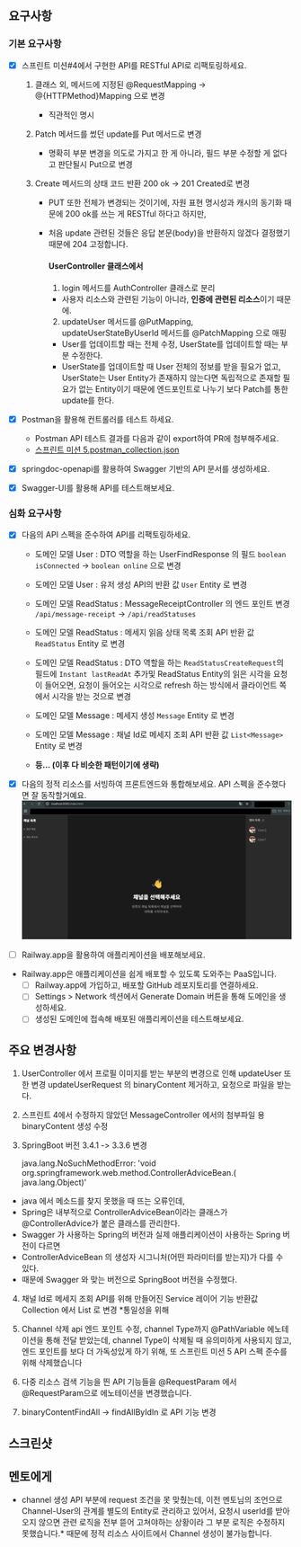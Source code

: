 ## 요구사항

### 기본 요구사항

- [x] 스프린트 미션#4에서 구현한 API를 RESTful API로 리팩토링하세요.

    1. 클래스 외, 메서드에 지정된 @RequestMapping -> @{HTTPMethod}Mapping 으로 변경

        - 직관적인 명시

    2. Patch 메서드를 썼던 update를 Put 메서드로 변경

        - 명확히 부분 변경을 의도로 가지고 한 게 아니라, 필드 부분 수정할 게 없다고 판단될시 Put으로 변경

    3. Create 메서드의 상태 코드 반환 200 ok -> 201 Created로 변경

        - PUT 또한 전체가 변경되는 것이기에, 자원 표현 명시성과 캐시의 동기화 때문에 200 ok를 쓰는 게 RESTful 하다고 하지만,
        - 처음 update 관련된 것들은 응답 본문(body)을 반환하지 않겠다 결정했기 때문에 204 고정합니다.

          #### UserController 클래스에서

            1. login 메서드를 AuthController 클래스로 분리

            - 사용자 리소스와 관련된 기능이 아니라, **인증에 관련된 리소스**이기 때문에.

            2. updateUser 메서드를 @PutMapping, updateUserStateByUserId 메서드를 @PatchMapping 으로 매핑

            - User를 업데이트할 때는 전체 수정, UserState를 업데이트할 때는 부분 수정한다.
            - UserState를 업데이트할 때 User 전체의 정보를 받을 필요가 없고, UserState는 User Entity가 존재하지 않는다면 독립적으로 존재할
              필요가
              없는
              Entity이기 때문에 엔드포인트로 나누기 보다 Patch를 통한 update를 한다.


- [x] Postman을 활용해 컨트롤러를 테스트 하세요.
    - Postman API 테스트 결과를 다음과 같이 export하여 PR에 첨부해주세요.
    - [스프린트 미션 5.postman_collection.json](../../%EC%8A%A4%ED%94%84%EB%A6%B0%ED%8A%B8%20%EB%AF%B8%EC%85%98%205.postman_collection.json)
- [x] springdoc-openapi를 활용하여 Swagger 기반의 API 문서를 생성하세요.
- [x] Swagger-UI를 활용해 API를 테스트해보세요.

### 심화 요구사항

- [x]  다음의 API 스펙을 준수하여 API를 리팩토링하세요.
    - 도메인 모델 User : DTO 역할을 하는 UserFindResponse 의 필드 `boolean isConnected` -> `boolean online` 으로 변경
    - 도메인 모델 User : 유저 생성 API의 반환 값 `User` Entity 로 변경

    - 도메인 모델 ReadStatus : MessageReceiptController 의 엔드 포인트 변경 `/api/message-receipt` ->
      `/api/readStatuses`
    - 도메인 모델 ReadStatus : 메세지 읽음 상태 목록 조회 API 반환 값 `ReadStatus` Entity 로 변경
    - 도메인 모델 ReadStatus : DTO 역할을 하는 `ReadStatusCreateRequest`의 필드에 `Instant lastReadAt` 추가및
      ReadStatus
      Entity의 읽은 시각을 요청이 들어오면, 요청이 들어오는 시각으로 refresh 하는 방식에서 클라이언트 쪽에서 시각을 받는 것으로 변경

    - 도메인 모델 Message : 메세지 생성 `Message` Entity 로 변경
    - 도메인 모델 Message : 채널 Id로 메세지 조회 API 반환 값 `List<Message>` Entity 로 변경
    - **등... (이후 다 비슷한 패턴이기에 생략)**

- [x]  다음의 정적 리소스를 서빙하여 프론트엔드와 통합해보세요. API 스펙을 준수했다면 잘 동작할거예요.
  ![img.png](img.png)

- [ ]  Railway.app을 활용하여 애플리케이션을 배포해보세요.
- Railway.app은 애플리케이션을 쉽게 배포할 수 있도록 도와주는 PaaS입니다.
    - [ ] Railway.app에 가입하고, 배포할 GitHub 레포지토리를 연결하세요.
    - [ ] Settings > Network 섹션에서 Generate Domain 버튼을 통해 도메인을 생성하세요.
    - [ ] 생성된 도메인에 접속해 배포된 애플리케이션을 테스트해보세요.

## 주요 변경사항

1. UserController 에서 프로필 이미지를 받는 부분의 변경으로 인해 updateUser 또한 변경
   updateUserRequest 의 binaryContent 제거하고, 요청으로 파일을 받는다.

2. 스프린트 4에서 수정하지 않았던 MessageController 에서의 첨부파일 용 binaryContent 생성 수정

3. SpringBoot 버전 3.4.1 -> 3.3.6 변경

   java.lang.NoSuchMethodError: 'void org.springframework.web.method.ControllerAdviceBean.<init>(
   java.lang.Object)'

- java 에서 메소드를 찾지 못했을 때 뜨는 오류인데,
- Spring은 내부적으로 ControllerAdviceBean이라는 클래스가 @ControllerAdvice가 붙은 클래스를 관리한다.
- Swagger 가 사용하는 Spring의 버전과 실제 애플리케이션이 사용하는 Spring 버전이 다르면
- ControllerAdviceBean 의 생성자 시그니처(어떤 파라미터를 받는지)가 다를 수 있다.
- 때문에 Swagger 와 맞는 버전으로 SpringBoot 버전을 수정했다.

4. 채널 Id로 메세지 조회 API를 위해 만들어진 Service 레이어 기능 반환값 Collection 에서 List 로 변경 *통일성을 위해

5. Channel 삭제 api 엔드 포인트 수정, channel Type까지 @PathVariable 에노테이션을 통해 전달 받았는데, channel Type이 삭제될 때
   유의미하게 사용되지 않고, 엔드 포인트를 보다 더 가독성있게 하기 위해, 또 스프린트 미션 5 API 스펙 준수를 위해 삭제했습니다

6. 다중 리소스 검색 기능을 띈 API 기능들을 @RequestParam 에서 @RequestParam으로 에노테이션을 변경했습니다.

7. binaryContentFindAll -> findAllByIdIn 로 API 기능 변경

## 스크린샷

## 멘토에게

- channel 생성 API 부분에 request 조건을 못 맞췄는데, 이전 멘토님의 조언으로 Channel-User의 관계를 별도의 Entity로 관리하고 있어서, 요청시
  userId를 받아오지 않으면 관련 로직을 전부 뜯어 고쳐야하는 상황이라 그 부분 로직은 수정하지 못했습니다.* 때문에 정적 리소스 사이트에서 Channel 생성이
  불가능합니다.
